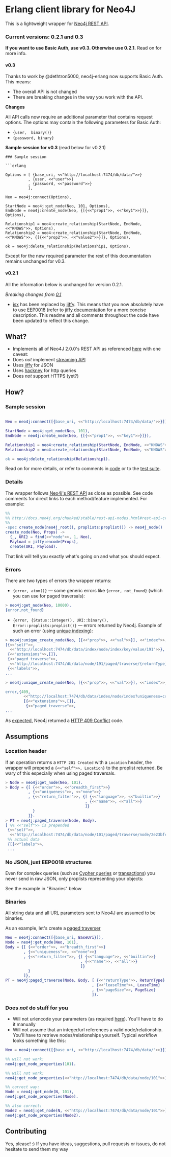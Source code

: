 # Erlang client library for Neo4J

This is a lightweight wrapper for [Neo4j REST API](http://docs.neo4j.org/chunked/stable/rest-api.html).

### Current versions: 0.2.1 and 0.3

**If you want to use Basic Auth, use v0.3. Otherwise use 0.2.1.** Read on for more info.

#### v0.3

Thanks to work by @dethtron5000, neo4j-erlang now supports Basic Auth. This means:

- The overall API is not changed
- There are breaking changes in the way you work with the API.

**Changes**

All API calls now require an additional parameter that contains request options. The options may contain the following parameters for Basic Auth:

- `{user,  binary()}`
- `{password, binary}`

**Sample session for v0.3** (read below for v0.2.1)

```
### Sample session

```erlang

Options = [ {base_uri, <<"http://localhost:7474/db/data/">>}
          , {user, <<"user">>}
          , {password, <<"password">>}
          ],

Neo = neo4j:connect(Options),

StartNode = neo4j:get_node(Neo, 101, Options),
EndNode = neo4j:create_node(Neo, {[{<<"prop1">>, <<"key1">>}]}, Options),

Relationship1 = neo4:create_relationship(StartNode, EndNode, <<"KNOWS">>, Options),
Relationship2 = neo4:create_relationship(StartNode, EndNode, <<"KNOWS">>, {[{<<"prop2">>, <<"value2">>}]}, Options),

ok = neo4j:delete_relationship(Relationship1, Options).
```

Except for the new required parameter the rest of this documentation remains unchanged for v0.3.

#### v0.2.1

All the information below is unchanged for version 0.2.1.

*Breaking changes from [0.1](https://github.com/dmitriid/neo4j-erlang/tree/0.1)*

* [jsx](https://github.com/iskra/jsx) has been replaced by [jiffy](https://github.com/davisp/jiffy).
This means that you now absolutely have to use [EEP0018](http://www.erlang.org/eeps/eep-0018.html) (refer to [jiffy documentation](https://github.com/davisp/jiffy) for a more concise description.
This readme and all comments throughout the code have been updated to reflect this change.

## What?

- Implements all of Neo4J 2.0.0's REST API as referenced [here](http://docs.neo4j.org/chunked/stable/rest-api.html) with one caveat:
 - Does *not* implement [streaming API](http://docs.neo4j.org/chunked/stable/rest-api-streaming.html)
- Uses [jiffy](https://github.com/davisp/jiffy) for JSON
- Uses [hackney](https://github.com/benoitc/hackney) for http queries
 - Does *not* support HTTPS (yet?)

## How?

### Sample session

```erlang

Neo = neo4j:connect([{base_uri, <<"http://localhost:7474/db/data/">>}]),

StartNode = neo4j:get_node(Neo, 101),
EndNode = neo4j:create_node(Neo, {[{<<"prop1">>, <<"key1">>}]}),

Relationship1 = neo4:create_relationship(StartNode, EndNode, <<"KNOWS">>),
Relationship2 = neo4:create_relationship(StartNode, EndNode, <<"KNOWS">>, {[{<<"prop2">>, <<"value2">>}]}),

ok = neo4j:delete_relationship(Relationship1).

```

Read on for more details, or refer to comments in [code](blob/master/src/neo4j.erl) or to the [test suite](blob/master/test/neo4j_SUITE.erl).

### Details

The wrapper follows [Neo4j's REST API](http://docs.neo4j.org/chunked/stable/rest-api.html) as close as possible. See code comments for direct links to each method/feature implemented. For example:

```erlang
%%
%% http://docs.neo4j.org/chunked/stable/rest-api-nodes.html#rest-api-create-node-with-properties
%%
-spec create_node(neo4j_root(), proplists:proplist()) -> neo4j_node() | {error, term()}.
create_node(Neo, Props) ->
  {_, URI} = find(<<"node">>, 1, Neo),
  Payload = jiffy:encode(Props),
  create(URI, Payload).
```

That link will tell you exactly what's going on and what you should expect.

### Errors

There are two types of errors the wrapper returns:
- `{error, atom()}` — some generic errors like `{error, not_found}` (which you can use for paged traversals):

```erlang
> neo4j:get_node(Neo, 10000).
{error,not_found}
```

- `{error, {Status::integer(), URI::binary(), Error::proplists:proplist()}` — errors returned by Neo4j. Example of such an error (using [unique indexing](http://docs.neo4j.org/chunked/stable/rest-api-unique-indexes.html#rest-api-create-a-unique-node-or-return-fail-create)):

```erlang
> neo4j:unique_create_node(Neo, [{<<"prop">>, <<"val">>}], <<"index">>, <<"key">>, <<"value">>, <<"create_or_fail">>).
[{<<"self">>,
  <<"http://localhost:7474/db/data/index/node/index/key/value/191">>},
 {<<"extensions">>,[]},
 {<<"paged_traverse">>,
  <<"http://localhost:7474/db/data/node/191/paged/traverse/{returnType}{?pageSize,leaseTime}">>},
 {<<"labels">>,
...

> neo4j:unique_create_node(Neo, [{<<"prop">>, <<"val">>}], <<"index">>, <<"key">>, <<"value">>, <<"create_or_fail">>).

error,{409,
        <<"http://localhost:7474/db/data/index/node/index?uniqueness=create_or_fail">>,
        [{<<"extensions">>,[]},
         {<<"paged_traverse">>,
...
```

As [expected](http://docs.neo4j.org/chunked/stable/rest-api-unique-indexes.html#rest-api-create-a-unique-node-or-return-fail-fail), Neo4j returned a [HTTP 409 Conflict](https://github.com/for-GET/know-your-http-well/blob/master/status-codes.md) code.

## Assumptions

### Location header

If an operation returns a `HTTP 201 Created` with a `Location` header, the wrapper will prepend a `{<<"self">>, Location}` to the proplist returned. Be wary of this especially when using paged traversals.

```erlang
> Node = neo4j:get_node(Neo, 101).
> Body = {[ {<<"order">>, <<"breadth_first">>}
          , {<<"uniqueness">>, <<"none">>}
          , {<<"return_filter">>, {[ {<<"language">>, <<"builtin">>}
                                   , {<<"name">>, <<"all">>}
                                   ]}
            }
          ]}.
> PT = neo4j:paged_traverse(Node, Body).
[ %% <<"self">> is prepended
 {<<"self">>,
  <<"http://localhost:7474/db/data/node/101/paged/traverse/node/2e23bfca61144b0f91b446fb6be562b6">>},
 %% actual data
 {[{<<"labels">>,
 ...
```

### No JSON, just EEP0018 structures

Even for complex queries (such as [Cypher queries](http://docs.neo4j.org/chunked/stable/rest-api-cypher.html) or [transactions](http://docs.neo4j.org/chunked/stable/rest-api-transactional.html)) you never send in raw JSON, only proplists representing your objects:

See the example in "Binaries" below

### Binaries

All string data and all URL parameters sent to Neo4J are assumed to be binaries.

As an example, let's create a [paged traverser](http://docs.neo4j.org/chunked/milestone/rest-api-traverse.html#rest-api-creating-a-paged-traverser)

```erlang
Neo = neo4j:connect([{base_uri, BaseUri}]),
Node = neo4j:get_node(Neo, 101),
Body = {[ {<<"order">>, <<"breadth_first">>}
        , {<<"uniqueness">>, <<"none">>}
        , {<<"return_filter">>, {[ {<<"language">>, <<"builtin">>}
                                 , {<<"name">>, <<"all">>}
                                 ]}
          }
        ]},
PT = neo4j:paged_traverse(Node, Body, [ {<<"returnType">>, ReturnType}
                                      , {<<"leaseTime">>, LeaseTime}
                                      , {<<"pageSize">>, PageSize}
                                      ]).
```

### Does *not* do stuff for you

- Will not urlencode your parameters (as required [here](http://docs.neo4j.org/chunked/stable/rest-api-indexes.html#rest-api-find-node-by-query)). You'll have to do it manually
- Will not assume that an integer/url references a valid node/relationship. You'll have to retrieve nodes/relationships yourself. Typical workflow looks something like this:

```erlang
Neo = neo4j:connect([{base_uri, <<"http://localhost:7474/db/data/">>}]),

%% will not work:
neo4j:get_node_properties(101).

%% will not work:
neo4j:get_node_properties(<<"http://localhost:7474/db/data/node/101">>).

%% correct way:
Node = neo4j:get_node(N, 101),
neo4j:get_node_properties(Node).

%% also correct:
Node2 = neo4j:get_node(N, <<"http://localhost:7474/db/data/node/101">>),
neo4j:get_node_properties(Node2).
```

## Contributing

Yes, please! :) If you have ideas, suggestions, pull requests or issues, do not hesitate to send them my way
